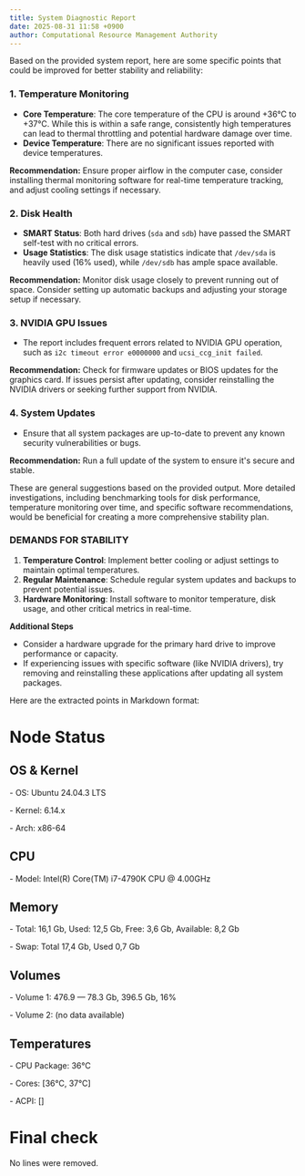```yaml
---
title: System Diagnostic Report
date: 2025-08-31 11:58 +0900
author: Computational Resource Management Authority
---
```

Based on the provided system report, here are some specific points that could be improved for better stability and reliability:

### 1. **Temperature Monitoring**

- **Core Temperature**: The core temperature of the CPU is around +36°C to +37°C. While this is within a safe range, consistently high temperatures can lead to thermal throttling and potential hardware damage over time.
- **Device Temperature**: There are no significant issues reported with device temperatures.

**Recommendation:** Ensure proper airflow in the computer case, consider installing thermal monitoring software for real-time temperature tracking, and adjust cooling settings if necessary.

### 2. **Disk Health**

- **SMART Status**: Both hard drives (`sda` and `sdb`) have passed the SMART self-test with no critical errors.
- **Usage Statistics**: The disk usage statistics indicate that `/dev/sda` is heavily used (16% used), while `/dev/sdb` has ample space available.

**Recommendation:** Monitor disk usage closely to prevent running out of space. Consider setting up automatic backups and adjusting your storage setup if necessary.

### 3. **NVIDIA GPU Issues**

- The report includes frequent errors related to NVIDIA GPU operation, such as `i2c timeout error e0000000` and `ucsi_ccg_init failed`.

**Recommendation:** Check for firmware updates or BIOS updates for the graphics card. If issues persist after updating, consider reinstalling the NVIDIA drivers or seeking further support from NVIDIA.

### 4. **System Updates**

- Ensure that all system packages are up-to-date to prevent any known security vulnerabilities or bugs.

**Recommendation:** Run a full update of the system to ensure it's secure and stable.

These are general suggestions based on the provided output. More detailed investigations, including benchmarking tools for disk performance, temperature monitoring over time, and specific software recommendations, would be beneficial for creating a more comprehensive stability plan.

### DEMANDS FOR STABILITY

1. **Temperature Control**: Implement better cooling or adjust settings to maintain optimal temperatures.
2. **Regular Maintenance**: Schedule regular system updates and backups to prevent potential issues.
3. **Hardware Monitoring**: Install software to monitor temperature, disk usage, and other critical metrics in real-time.

**Additional Steps**
- Consider a hardware upgrade for the primary hard drive to improve performance or capacity.
- If experiencing issues with specific software (like NVIDIA drivers), try removing and reinstalling these applications after updating all system packages.

Here are the extracted points in Markdown format:

# Node Status

## OS & Kernel

\- OS: Ubuntu 24.04.3 LTS

\- Kernel: 6.14.x

\- Arch: x86-64

## CPU

\- Model: Intel(R) Core(TM) i7-4790K CPU @ 4.00GHz

## Memory

\- Total: 16,1 Gb, Used: 12,5 Gb, Free: 3,6 Gb, Available: 8,2 Gb

\- Swap: Total 17,4 Gb, Used 0,7 Gb

## Volumes

\- Volume 1: 476.9 — 78.3 Gb, 396.5 Gb, 16%

\- Volume 2: (no data available)

## Temperatures

\- CPU Package: 36°C

\- Cores: [36°C, 37°C]

\- ACPI: []

# Final check

No lines were removed.
